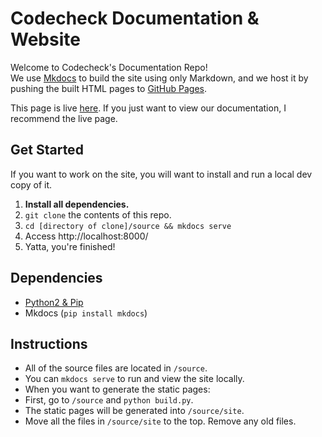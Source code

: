 # Codecheck Documentation & Website

Welcome to Codecheck's Documentation Repo!  
We use [Mkdocs](http://www.mkdocs.org/) to build the site using only Markdown,
and we host it by pushing the built HTML pages to [GitHub Pages](http://pages.github.com/).  

This page is live [here](http://code-check.github.io/docs).
If you just want to view our documentation, I recommend the live page.

## Get Started

If you want to work on the site, you will want to install and run a local dev copy of it.

 1. **Install all dependencies.**
 2. `git clone` the contents of this repo.
 3. `cd [directory of clone]/source && mkdocs serve`
 4. Access http://localhost:8000/
 5. Yatta, you're finished!

## Dependencies

 * [Python2 & Pip](https://www.python.org/downloads/)
 * Mkdocs (`pip install mkdocs`)

## Instructions

- All of the source files are located in `/source`.  
- You can `mkdocs serve` to run and view the site locally.  
- When you want to generate the static pages:
 - First, go to `/source` and `python build.py`.
 - The static pages will be generated into `/source/site`.
 - Move all the files in `/source/site` to the top. Remove any old files.
